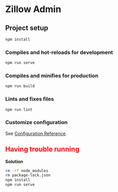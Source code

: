 # Zillow Admin

## Project setup

```bash
npm install
```

### Compiles and hot-reloads for development

```bash
npm run serve
```

### Compiles and minifies for production

```bash
npm run build
```

### Lints and fixes files

```bash
npm run lint
```

### Customize configuration

See [Configuration Reference](https://cli.vuejs.org/config/).

## <span style="color: red">Having trouble running</span>

**Solution**
```bash
rm -rf node_modules
rm package-lock.json
npm install
npm run serve
```
